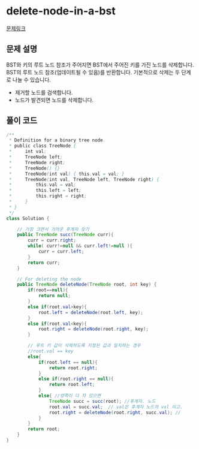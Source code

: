 # delete-node-in-a-bst

[문제링크](https://leetcode.com/problems/delete-node-in-a-bst/)

## 문제 설명

BST와 키의 루트 노드 참조가 주어지면 BST에서 주어진 키를 가진 노드를 삭제합니다. BST의 루트 노드 참조(업데이트될 수 있음)를 반환합니다. 기본적으로 삭제는 두 단계로 나눌 수 있습니다.

- 제거할 노드를 검색합니다.
- 노드가 발견되면 노드를 삭제합니다.

## 풀이 코드

```java
/**
 * Definition for a binary tree node.
 * public class TreeNode {
 *     int val;
 *     TreeNode left;
 *     TreeNode right;
 *     TreeNode() {}
 *     TreeNode(int val) { this.val = val; }
 *     TreeNode(int val, TreeNode left, TreeNode right) {
 *         this.val = val;
 *         this.left = left;
 *         this.right = right;
 *     }
 * }
 */
class Solution {

    // 가장 크면서 가까운 후계자 찾기
    public TreeNode succ(TreeNode curr){
        curr = curr.right;
        while( curr!=null && curr.left!=null ){
            curr = curr.left;
        }
        return curr;
    }

    // For deleting the node
    public TreeNode deleteNode(TreeNode root, int key) {
        if(root==null){
            return null;
        }
        else if(root.val>key){
            root.left = deleteNode(root.left, key);
        }
        else if(root.val<key){
            root.right = deleteNode(root.right, key);
        }

        // 루트 키 값이 삭제하도록 지정된 값과 일치하는 경우
        //root.val == key
        else{
            if(root.left == null){
                return root.right;
            }
            else if(root.right == null){
                return root.left;
            }
            else{ //양쪽이 다 차 있으면
                TreeNode succ = succ(root); //후계자. 노드
                root.val = succ.val;  // val은 후계자 노드의 val 이고.
                root.right = deleteNode(root.right, succ.val); //
            }
        }
        return root;
    }
}
```
